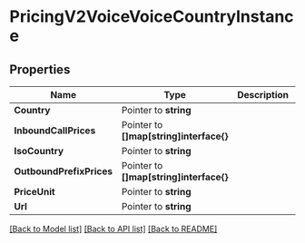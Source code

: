 # PricingV2VoiceVoiceCountryInstance

## Properties

Name | Type | Description | Notes
------------ | ------------- | ------------- | -------------
**Country** | Pointer to **string** |  | [optional] 
**InboundCallPrices** | Pointer to **[]map[string]interface{}** |  | [optional] 
**IsoCountry** | Pointer to **string** |  | [optional] 
**OutboundPrefixPrices** | Pointer to **[]map[string]interface{}** |  | [optional] 
**PriceUnit** | Pointer to **string** |  | [optional] 
**Url** | Pointer to **string** |  | [optional] 

[[Back to Model list]](../README.md#documentation-for-models) [[Back to API list]](../README.md#documentation-for-api-endpoints) [[Back to README]](../README.md)


